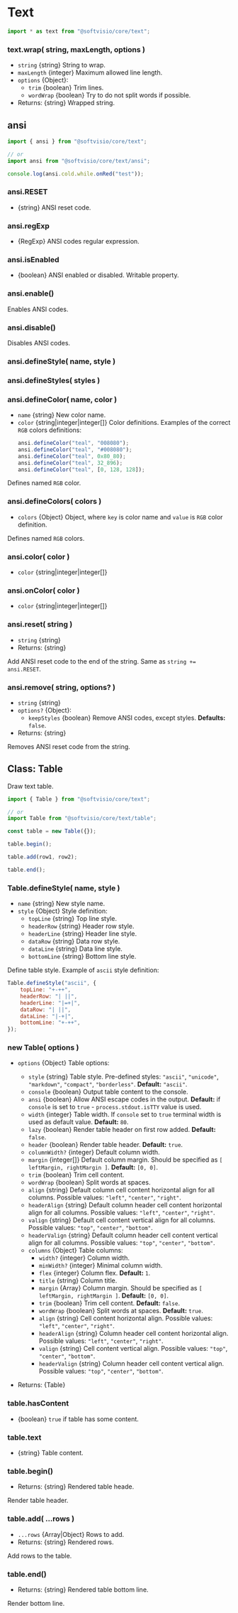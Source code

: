 # Text

```javascript
import * as text from "@softvisio/core/text";
```

### text.wrap( string, maxLength, options )

- `string` {string} String to wrap.
- `maxLength` {integer} Maximum allowed line length.
- `options` {Object}:
    - `trim` {boolean} Trim lines.
    - `wordWrap` {boolean} Try to do not split words if possible.
- Returns: {string} Wrapped string.

## ansi

```javascript
import { ansi } from "@softvisio/core/text";

// or
import ansi from "@softvisio/core/text/ansi";

console.log(ansi.cold.while.onRed("test"));
```

### ansi.RESET

- {string} ANSI reset code.

### ansi.regExp

- {RegExp} ANSI codes regular expression.

### ansi.isEnabled

- {boolean} ANSI enabled or disabled. Writable property.

### ansi.enable()

Enables ANSI codes.

### ansi.disable()

Disables ANSI codes.

### ansi.defineStyle( name, style )

### ansi.defineStyles( styles )

### ansi.defineColor( name, color )

- `name` {string} New color name.
- `color` {string|integer|integer\[]} Color definitions. Examples of the correct `RGB` colors definitions:
    ```javascript
    ansi.defineColor("teal", "008080");
    ansi.defineColor("teal", "#008080");
    ansi.defineColor("teal", 0x80_80);
    ansi.defineColor("teal", 32_896);
    ansi.defineColor("teal", [0, 128, 128]);
    ```

Defines named `RGB` color.

### ansi.defineColors( colors )

- `colors` {Object} Object, where `key` is color name and `value` is `RGB` color definition.

Defines named `RGB` colors.

### ansi.color( color )

- `color` {string|integer|integer\[]}

### ansi.onColor( color )

- `color` {string|integer|integer\[]}

### ansi.reset( string )

- `string` {string}
- Returns: {string}

Add ANSI reset code to the end of the string. Same as `string += ansi.RESET`.

### ansi.remove( string, options? )

- `string` {string}
- `options?` {Object}:
    - `keepStyles` {boolean} Remove ANSI codes, except styles. **Defaults:** `false`.
- Returns: {string}

Removes ANSI reset code from the string.

## Class: Table

Draw text table.

```javascript
import { Table } from "@softvisio/core/text";

// or
import Table from "@softvisio/core/text/table";

const table = new Table({});

table.begin();

table.add(row1, row2);

table.end();
```

### Table.defineStyle( name, style )

- `name` {string} New style name.
- `style` {Object} Style definition:
    - `topLine` {string} Top line style.
    - `headerRow` {string} Header row style.
    - `headerLine` {string} Header line style.
    - `dataRow` {string} Data row style.
    - `dataLine` {string} Data line style.
    - `bottomLine` {string} Bottom line style.

Define table style. Example of `ascii` style definition:

```javascript
Table.defineStyle("ascii", {
    topLine: "+-++",
    headerRow: "| ||",
    headerLine: "|=+|",
    dataRow: "| ||",
    dataLine: "|-+|",
    bottomLine: "+-++",
});
```

### new Table( options )

- `options` {Object} Table options:

    - `style` {string} Table style. Pre-defined styles: `"ascii"`, `"unicode"`, `"markdown"`, `"compact"`, `"borderless"`. **Default:** `"ascii"`.
    - `console` {boolean} Output table content to the console.
    - `ansi` {boolean} Allow ANSI escape codes in the output. **Default:** if `console` is set to `true` - `process.stdout.isTTY` value is used.
    - `width` {integer} Table width. If `console` set to `true` terminal width is used as default value. **Default:** `80`.
    - `lazy` {boolean} Render table header on first row added. **Default:** `false`.
    - `header` {boolean} Render table header. **Default:** `true`.
    - `columnWidth?` {integer} Default column width.
    - `margin` {integer\[]} Default column margin. Should be specified as `[ leftMargin, rightMargin ]`. **Default:** `[0, 0]`.
    - `trim` {boolean} Trim cell content.
    - `wordWrap` {boolean} Split words at spaces.
    - `align` {string} Default column cell content horizontal align for all columns. Possible values: `"left"`, `"center"`, `"right"`.
    - `headerAlign` {string} Default column header cell content horizontal align for all columns. Possible values: `"left"`, `"center"`, `"right"`.
    - `valign` {string} Default cell content vertical align for all columns. Possible values: `"top"`, `"center"`, `"bottom"`.
    - `headerValign` {string} Default column header cell content vertical align for all columns. Possible values: `"top"`, `"center"`, `"bottom"`.
    - `columns` {Object} Table columns:
        - `width?` {integer} Column width.
        - `minWidth?` {integer} Minimal column width.
        - `flex` {integer} Column flex. **Default:** `1`.
        - `title` {string} Column title.
        - `margin` {Array} Column margin. Should be specified as `[ leftMargin, rightMargin ]`. **Default:** `[0, 0]`.
        - `trim` {boolean} Trim cell content. **Default:** `false`.
        - `wordWrap` {boolean} Split words at spaces. **Default:** `true`.
        - `align` {string} Cell content horizontal align. Possible values: `"left"`, `"center"`, `"right"`.
        - `headerAlign` {string} Column header cell content horizontal align. Possible values: `"left"`, `"center"`, `"right"`.
        - `valign` {string} Cell content vertical align. Possible values: `"top"`, `"center"`, `"bottom"`.
        - `headerValign` {string} Column header cell content vertical align. Possible values: `"top"`, `"center"`, `"bottom"`.

- Returns: {Table}

### table.hasContent

- {boolean} `true` if table has some content.

### table.text

- {string} Table content.

### table.begin()

- Returns: {string} Rendered table heade.

Render table header.

### table.add( ...rows )

- `...rows` {Array|Object} Rows to add.
- Returns: {string} Rendered rows.

Add rows to the table.

### table.end()

- Returns: {string} Rendered table bottom line.

Render bottom line.

